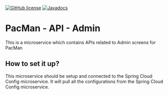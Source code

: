 [![GitHub license](https://github.com/tmobile/pacman/blob/master/wiki/license_apache.svg)](https://github.com/tmobile/pacman/blob/master/LICENSE) 
[![Javadocs](https://github.com/tmobile/pacman/blob/master/wiki/javadoc.svg)](https://github.com/tmobile/pacman/blob/master/wiki/docs/rule-engine/index.html)

# PacMan - API - Admin
This is a microservice which contains APIs related to Admin screens for PacMan

## How to set it up?
This microservice should be setup and connected to the Spring Cloud Config microservice. It will pull all the configurations from the Spring Cloud Config microservice.
